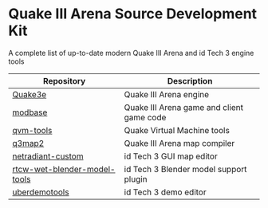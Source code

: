 # Quake III Arena Source Development Kit
A complete list of up-to-date modern Quake III Arena and id Tech 3 engine tools

| Repository | Description |
|---|---|
| [Quake3e](https://github.com/ec-/Quake3e)| Quake III Arena engine |
| [modbase](https://github.com/thefakeryker/modbase)‎ | Quake III Arena game and client game code |
| [qvm-tools](https://github.com/thefakeryker/qvm-tools)‎ | Quake Virtual Machine tools |
| [q3map2](https://github.com/Elzair/q3map2)‎ | Quake III Arena map compiler |
| [netradiant-custom](https://github.com/Garux/netradiant-custom)‎ | id Tech 3 GUI map editor |
| [rtcw-wet-blender-model-tools](https://github.com/mino-git/rtcw-wet-blender-model-tools)‎ | id Tech 3 Blender model support plugin |
| [uberdemotools](https://github.com/mightycow/uberdemotools)‎ | id Tech 3 demo editor |
